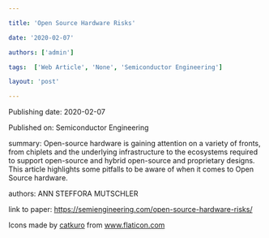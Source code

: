 ---
title: 'Open Source Hardware Risks'
date: '2020-02-07'
authors: ['admin']
tags:  ['Web Article', 'None', 'Semiconductor Engineering']
layout: 'post'
---
Publishing date: 2020-02-07

Published on: Semiconductor Engineering

summary: Open-source hardware is gaining attention on a variety of fronts, from chiplets and the underlying infrastructure to the ecosystems required to support open-source and hybrid open-source and proprietary designs. This article highlights some pitfalls to be aware of when it comes to Open Source hardware. 

authors: ANN STEFFORA MUTSCHLER

link to paper: https://semiengineering.com/open-source-hardware-risks/

Icons made by <a href="https://www.flaticon.com/free-icon/bookshelves_3576884" title="catkuro">catkuro</a> from <a href="https://www.flaticon.com/" title="Flaticon"> www.flaticon.com</a>